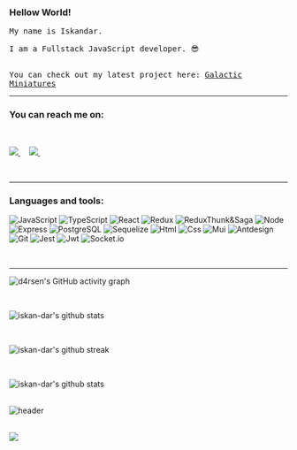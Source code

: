 ### Hellow World!

<p align="left">
    <samp>My name is Iskandar.<br><br>
        I am a Fullstack JavaScript developer. 😎
    </samp>
    <br><br>
</p>

<p align="left">
    <samp>
        You can check out my latest project here:
        <a href="https://github.com/iskan-dar/galactic_miniatures" target="_blank">Galactic Miniatures</a>
    </samp>
</p>

---
### You can reach me on:
<br>
<p align="left">
    <a target="_blank" href="mailto:iskandar.umarov@hotmail.com">
        <img src="https://img.shields.io/badge/hotmail-blue?logo=email&logoColor=white&style=for-the-badge"/>
    </a>&nbsp;&nbsp;&nbsp;
    <a target="_blank" href="https://t.me/iskandaru">
        <img src="https://img.shields.io/badge/Telegram-white?logo=telegram&logoColor=white&style=for-the-badge"/>
    </a>&nbsp;&nbsp;&nbsp;
</p>
<br>

---
### Languages and tools:
<div align="left">

  ![JavaScript](https://img.shields.io/badge/JavaScript-20232A?style=for-the-badge&logo=javascript)
  ![TypeScript](https://img.shields.io/badge/TypeScript-20232A?style=for-the-badge&logo=typescript)
  ![React](https://img.shields.io/badge/React-20232A?style=for-the-badge&logo=react)
  ![Redux](https://img.shields.io/badge/Redux-20232A?style=for-the-badge&logo=redux&logoColor=7749BD)
  ![ReduxThunk&Saga](https://img.shields.io/badge/redux%20thunk%20&%20saga-20232A?logo=reduxsaga&logoColor=green&style=for-the-badge)
  ![Node](https://img.shields.io/badge/node-20232A?style=for-the-badge&logo=node.js)
  ![Express](https://img.shields.io/badge/express-20232A?style=for-the-badge&logo=express)
  ![PostgreSQL](https://img.shields.io/badge/postgresql-20232A?style=for-the-badge&logo=postgresql)
  ![Sequelize](https://img.shields.io/badge/Sequelize-20232A?style=for-the-badge&logo=Sequelize)
  ![Html](https://img.shields.io/badge/HTML5-20232A?style=for-the-badge&logo=html5)
  ![Css](https://img.shields.io/badge/CSS3-20232A?style=for-the-badge&logo=css3&logoColor=369AD6)
  ![Mui](https://img.shields.io/badge/CSS3-20232A?style=for-the-badge&logo=mui&logoColor=369AD6)
  ![Antdesign](https://img.shields.io/badge/ant%20design-20232A?style=for-the-badge&logo=antdesign)
  ![Git](https://img.shields.io/badge/git-20232A?style=for-the-badge&logo=git)
  ![Jest](https://img.shields.io/badge/jest-20232A?style=for-the-badge&logo=jest&logoColor=99424F)
  ![Jwt](https://img.shields.io/badge/JWT-20232A?style=for-the-badge&logo=jsonwebtokens)
  ![Socket.io](https://img.shields.io/badge/socket.io-20232A?style=for-the-badge&logo=socket.io)

</div>

<br>

---

<div align="left">

  ![d4rsen's GitHub activity graph](https://activity-graph.herokuapp.com/graph?username=iskan-dar&hide_border=true&theme=redical)

  <br>

  ![iskan-dar's github stats](https://github-readme-stats.vercel.app/api/top-langs/?username=iskan-dar&theme=radical)

  <br>

  ![iskan-dar's github streak](https://github-readme-streak-stats.herokuapp.com/?user=iskan-dar&theme=radical)

  <br>

  ![iskan-dar's github stats](https://github-readme-stats.vercel.app/api?username=iskan-dar&show_icons=true&theme=radical&include_all_commits=true)

  <br>

  <div align="left">
    <img src="https://github.com/iskan-dar/iskan-dar/blob/main/assets/rinnegan.gif" alt="header"/>
  </div>

  <br>

  ![](https://visitor-badge.glitch.me/badge?page_id=iskan-dar)

</div>
